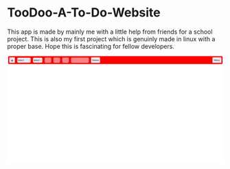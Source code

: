 # TooDoo-A-To-Do-Website
This app is made by mainly me with a little help from friends for a school project. This is also my first project which is genuinly made in linux with a proper base. Hope this is fascinating for fellow developers.

![This is an image](./Photo1)
